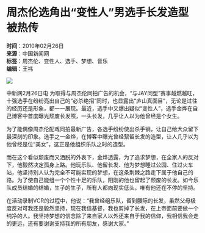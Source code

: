 # 周杰伦选角出“变性人”男选手长发造型被热传

**时间**：2010年02月26日  
**来源**：中国新闻网  
**标签**：周杰伦、变性人、选手、梦想、音乐  
**编辑**：王祎  

![](http://i2.chinanews.com/zwimg/01.jpg)

中新网2月26日电 为取得与周杰伦同拍广告的机会，“与JAY同型”赛事越燃越旺，十强选手在纷纷亮出自己的“必杀绝招”同时，也显露出“庐山真面目”，无论是过往的经历还是形象，都一一展现。最近，选手中又爆出疑似“变性人”，选手金烨在自己博客中首度曝光颓废长发照，一头长发，几乎让人以为他曾经是个女生。

为了能偶像周杰伦配戏同拍最新广告，各选手纷纷使出杀手锏，让自己给大众留下最深刻的印象。选手之一金烨，在博客中曝光曾经絮留长发的造型，让人几乎以为他曾经是位“美女”，这正是他组织乐队之时的造型。

而在这个看似颓废而又洒脱的外表下，金烨透露，为了追求梦想，在全家人的反对下，他毅然决定孤身上路。他玩乐队、他留长发、他为梦想睡过公园、住过火车站，他坚持别人认为完全不可能实现的梦想，在这条荆棘之路走下属于他自己的路。为了使自己能组一个个性十足的乐队，阳刚的他也留起了颓废的长发。如今乐队成员结婚的结婚，生子的生子，所有人都向现实低头，唯有他还在不停的坚持。

在活动录制VCR的过程中，他说：“我曾经组乐队，留到腰际的长发，虽然父母极度反对可我还是毅然坚持，现在我信基督，我也剪掉了长发，在上帝面前要做一个纯净的人。我坚持梦想的信念除了来自家人以外还来自于我的信仰，我相信我会走的更远，还有要谢谢支持我的所有朋友，感谢大家。”
<!-- tcd_original_link http://www.chinanews.com.cn/yl/yl-zyxw/news/2010/02-26/2140762.shtml -->
